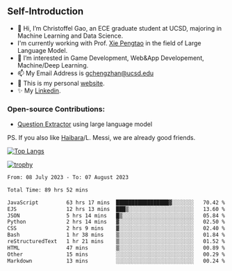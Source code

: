 ## Self-Introduction
- 👋 Hi, I’m Christoffel Gao, an ECE graduate student at UCSD, majoring in Machine Learning and Data Science.
- I'm currently working with Prof. [Xie Pengtao](https://pengtaoxie.github.io/) in the field of Large Language Model.
- 👀 I’m interested in Game Development, Web&App Developement, Machine/Deep Learning.
- 📫 My Email Address is gchengzhan@ucsd.edu
- 🌱 This is my personal [website](https://gaochengzhan.github.io/).
- ✨ My [Linkedin](https://www.linkedin.com/in/chengzhan-christoffel-gao/).

### Open-source Contributions:
- [Question Extractor](https://github.com/nestordemeure/question_extractor) using large language model

PS. If you also like [Haibara](https://www.detectiveconanworld.com/wiki/Ai_Haibara)/L. Messi, we are already good friends.

[![Top Langs](https://github-readme-stats.vercel.app/api/top-langs/?username=gaochengzhan&layout=compact&exclude_repo=CNN-based-Image-Recognition-for-AsianGiant-Hornets,Machine-Learning-and-Data-Computing-Tongji,NLP-on-Blogs-during-COVID-19-Pandemic,CSE258-Web-Mining-and-Recommder-System,Stock-Prediction-using-LSTM-Model)](https://github.com/anuraghazra/github-readme-stats)

[![trophy](https://github-profile-trophy.vercel.app/?username=gaochengzhan&theme=flat&row=1&margin-w=12)](https://github.com/ryo-ma/github-profile-trophy)

<!--START_SECTION:waka-->

```txt
From: 08 July 2023 - To: 07 August 2023

Total Time: 89 hrs 52 mins

JavaScript         63 hrs 17 mins  █████████████████▓░░░░░░░   70.42 %
EJS                12 hrs 13 mins  ███▒░░░░░░░░░░░░░░░░░░░░░   13.60 %
JSON               5 hrs 14 mins   █▒░░░░░░░░░░░░░░░░░░░░░░░   05.84 %
Python             2 hrs 14 mins   ▓░░░░░░░░░░░░░░░░░░░░░░░░   02.50 %
CSS                2 hrs 9 mins    ▓░░░░░░░░░░░░░░░░░░░░░░░░   02.40 %
Bash               1 hr 38 mins    ▒░░░░░░░░░░░░░░░░░░░░░░░░   01.84 %
reStructuredText   1 hr 21 mins    ▒░░░░░░░░░░░░░░░░░░░░░░░░   01.52 %
HTML               47 mins         ▒░░░░░░░░░░░░░░░░░░░░░░░░   00.89 %
Other              15 mins         ░░░░░░░░░░░░░░░░░░░░░░░░░   00.29 %
Markdown           13 mins         ░░░░░░░░░░░░░░░░░░░░░░░░░   00.24 %
```

<!--END_SECTION:waka-->

<!---
gaochengzhan/gaochengzhan is a ✨ special ✨ repository because its `README.md` (this file) appears on your GitHub profile.
You can click the Preview link to take a look at your changes.
--->
